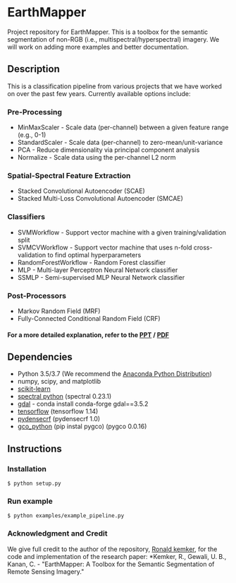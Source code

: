 # EarthMapper #

Project repository for EarthMapper.  This is a toolbox for the semantic segmentation of non-RGB (i.e., multispectral/hyperspectral) imagery.  We will work on adding more examples and better documentation.

## Description ##

This is a classification pipeline from various projects that we have worked on over the past few years.  Currently available options include:

### Pre-Processing ###
* MinMaxScaler - Scale data (per-channel) between a given feature range (e.g., 0-1) 
* StandardScaler - Scale data (per-channel) to zero-mean/unit-variance
* PCA - Reduce dimensionality via principal component analysis
* Normalize - Scale data using the per-channel L2 norm

### Spatial-Spectral Feature Extraction ###
* Stacked Convolutional Autoencoder (SCAE)
* Stacked Multi-Loss Convolutional Autoencoder (SMCAE)

### Classifiers ###
* SVMWorkflow - Support vector machine with a given training/validation split
* SVMCVWorkflow - Support vector machine that uses n-fold cross-validation to find optimal hyperparameters
* RandomForestWorkflow - Random Forest classifier
* MLP - Multi-layer Perceptron Neural Network classifier
* SSMLP - Semi-supervised MLP Neural Network classifier

### Post-Processors ###
* Markov Random Field (MRF)
* Fully-Connected Conditional Random Field (CRF)

#### For a more detailed explanation, refer to the [PPT](earthmapper_ppt.pptx) / [PDF](earthmapper_paper_review.pdf)

## Dependencies ##
* Python 3.5/3.7 (We recommend the [Anaconda Python Distribution](https://www.anaconda.com/download/))
* numpy, scipy, and matplotlib
* [scikit-learn](http://scikit-learn.org/stable/)
* [spectral python](http://www.spectralpython.net/) (spectral 0.23.1)
* [gdal](http://www.gdal.org/) - conda install conda-forge gdal==3.5.2
* [tensorflow](https://www.tensorflow.org/) (tensorflow 1.14) 
* [pydensecrf](https://github.com/lucasb-eyer/pydensecrf) (pydensecrf 1.0)
* [gco_python](https://github.com/amueller/gco_python)
  (pip instal pygco) (pygco 0.0.16)

## Instructions ##

### Installation ###
```console
$ python setup.py
```
### Run example ###
```console
$ python examples/example_pipeline.py
```
### Acknowledgment and Credit ###

We give full credit to the author of the repository, [Ronald kemker](https://github.com/rmkemker), for the code and implementation of the research paper: *Kemker, R., Gewali, U. B., Kanan, C. - "EarthMapper: A Toolbox for the Semantic Segmentation of Remote Sensing Imagery." 
